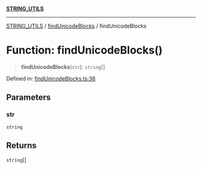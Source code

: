 [**STRING_UTILS**](../../README.md)

***

[STRING_UTILS](../../README.md) / [findUnicodeBlocks](../README.md) / findUnicodeBlocks

# Function: findUnicodeBlocks()

> **findUnicodeBlocks**(`str`): `string`[]

Defined in: [findUnicodeBlocks.ts:36](https://github.com/dailker/everyutil/blob/ca15d4ba82b4dab8856e30bbbb2cca49cda98414/src/string/findUnicodeBlocks.ts#L36)

## Parameters

### str

`string`

## Returns

`string`[]
